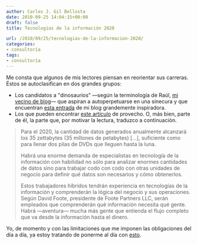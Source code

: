 ```yaml
---
author: Carlos J. Gil Bellosta
date: 2010-09-25 14:04:15+00:00
draft: false
title: Tecnologías de la información 2020

url: /2010/09/25/tecnologias-de-la-informacion-2020/
categories:
- consultoría
tags:
- consultoría
---
```


Me consta que algunos de mis lectores piensan en reorientar sus carreras. Éstos se autoclasifican en dos grandes grupos:


* Los candidatos a "dinosaurios" —según la terminología de Raúl, [mi  vecino de blog](http://analisisydecision.es/)— que aspiran a autoperpetuarse en una sinecura y que  encuentran [esta entrada](http://www.datanalytics.com/2010/07/03/programa-vd-en-sas-aprenda-a-ser-indispensable/) de mi blog grandemente inspiradora.
* Los que pueden encontrar [este artículo](http://www.computerworld.com/s/article/350908/5_Indispensable_IT_Skills_of_the_Future) de provecho. O, más bien, parte de él, la parte que, por motivar la lectura, traduzco a continuación.


>Para el 2020, la cantidad de datos generados anualmente alcanzará los  35 zettabytes (35 millones de petabytes) [...], suficiente como para  llenar dos pilas de DVDs que lleguen hasta la luna.
>
>Habrá una enorme demanda de especialistas en tecnología de la  información con habilidad no sólo para analizar enormes cantidades de  datos sino para trabajar codo con codo con otras unidades de negocio  para definir qué datos son necesarios y cómo obtenerlos.
>
>Estos trabajadores híbridos tendrán experiencia en tecnologías de la  información y comprenderán la lógica del negocio y sus operaciones. Según David Foote, presidente de Foote Partners LLC, serán empleados que  comprenderán qué información necesita qué gente. Habrá —aventura— mucha  más gente que entienda el flujo completo que va desde la información  hasta el dinero.


Yo, de momento y con las limitaciones que me imponen las obligaciones del día a día, ya estoy tratando de ponerme al día con [esto](http://www.kdnuggets.com/2010/08/software-big-data-equivalent-of-the-lamp-stack.html?k10n19).
